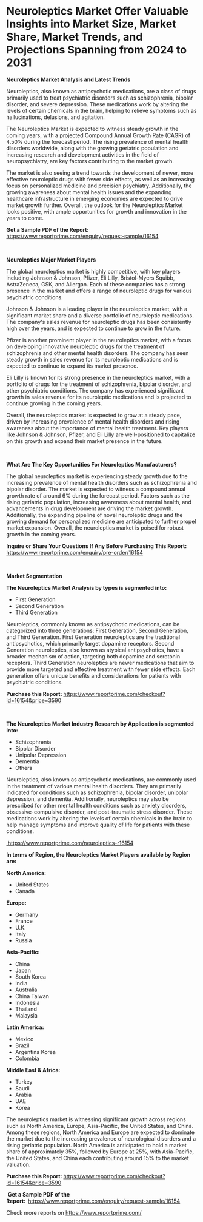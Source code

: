 <p><h1>Neuroleptics Market Offer Valuable Insights into Market Size, Market Share, Market Trends, and Projections Spanning from 2024 to 2031</h1></p><p><strong>Neuroleptics Market Analysis and Latest Trends</strong></p>
<p><p>Neuroleptics, also known as antipsychotic medications, are a class of drugs primarily used to treat psychiatric disorders such as schizophrenia, bipolar disorder, and severe depression. These medications work by altering the levels of certain chemicals in the brain, helping to relieve symptoms such as hallucinations, delusions, and agitation.</p><p>The Neuroleptics Market is expected to witness steady growth in the coming years, with a projected Compound Annual Growth Rate (CAGR) of 4.50% during the forecast period. The rising prevalence of mental health disorders worldwide, along with the growing geriatric population and increasing research and development activities in the field of neuropsychiatry, are key factors contributing to the market growth.</p><p>The market is also seeing a trend towards the development of newer, more effective neuroleptic drugs with fewer side effects, as well as an increasing focus on personalized medicine and precision psychiatry. Additionally, the growing awareness about mental health issues and the expanding healthcare infrastructure in emerging economies are expected to drive market growth further. Overall, the outlook for the Neuroleptics Market looks positive, with ample opportunities for growth and innovation in the years to come.</p></p>
<p><strong>Get a Sample PDF of the Report:&nbsp;</strong> <a href="https://www.reportprime.com/enquiry/request-sample/16154">https://www.reportprime.com/enquiry/request-sample/16154</a></p>
<p>&nbsp;</p>
<p><strong>Neuroleptics Major Market Players</strong></p>
<p><p>The global neuroleptics market is highly competitive, with key players including Johnson & Johnson, Pfizer, Eli Lilly, Bristol-Myers Squibb, AstraZeneca, GSK, and Allergan. Each of these companies has a strong presence in the market and offers a range of neuroleptic drugs for various psychiatric conditions.</p><p>Johnson & Johnson is a leading player in the neuroleptics market, with a significant market share and a diverse portfolio of neuroleptic medications. The company's sales revenue for neuroleptic drugs has been consistently high over the years, and is expected to continue to grow in the future.</p><p>Pfizer is another prominent player in the neuroleptics market, with a focus on developing innovative neuroleptic drugs for the treatment of schizophrenia and other mental health disorders. The company has seen steady growth in sales revenue for its neuroleptic medications and is expected to continue to expand its market presence.</p><p>Eli Lilly is known for its strong presence in the neuroleptics market, with a portfolio of drugs for the treatment of schizophrenia, bipolar disorder, and other psychiatric conditions. The company has experienced significant growth in sales revenue for its neuroleptic medications and is projected to continue growing in the coming years.</p><p>Overall, the neuroleptics market is expected to grow at a steady pace, driven by increasing prevalence of mental health disorders and rising awareness about the importance of mental health treatment. Key players like Johnson & Johnson, Pfizer, and Eli Lilly are well-positioned to capitalize on this growth and expand their market presence in the future.</p></p>
<p>&nbsp;</p>
<p><strong>What Are The Key Opportunities For Neuroleptics Manufacturers?</strong></p>
<p><p>The global neuroleptics market is experiencing steady growth due to the increasing prevalence of mental health disorders such as schizophrenia and bipolar disorder. The market is expected to witness a compound annual growth rate of around 6% during the forecast period. Factors such as the rising geriatric population, increasing awareness about mental health, and advancements in drug development are driving the market growth. Additionally, the expanding pipeline of novel neuroleptic drugs and the growing demand for personalized medicine are anticipated to further propel market expansion. Overall, the neuroleptics market is poised for robust growth in the coming years.</p></p>
<p><strong>Inquire or Share Your Questions If Any Before Purchasing This Report:</strong> <a href="https://www.reportprime.com/enquiry/pre-order/16154">https://www.reportprime.com/enquiry/pre-order/16154</a></p>
<p>&nbsp;</p>
<p><strong>Market Segmentation</strong></p>
<p><strong>The Neuroleptics Market Analysis by types is segmented into:</strong></p>
<p><ul><li>First Generation</li><li>Second Generation</li><li>Third Generation</li></ul></p>
<p><p>Neuroleptics, commonly known as antipsychotic medications, can be categorized into three generations: First Generation, Second Generation, and Third Generation. First Generation neuroleptics are the traditional antipsychotics, which primarily target dopamine receptors. Second Generation neuroleptics, also known as atypical antipsychotics, have a broader mechanism of action, targeting both dopamine and serotonin receptors. Third Generation neuroleptics are newer medications that aim to provide more targeted and effective treatment with fewer side effects. Each generation offers unique benefits and considerations for patients with psychiatric conditions.</p></p>
<p><strong>Purchase this Report:&nbsp;</strong><a href="https://www.reportprime.com/checkout?id=16154&price=3590">https://www.reportprime.com/checkout?id=16154&price=3590</a></p>
<p>&nbsp;</p>
<p><strong>The Neuroleptics Market Industry Research by Application is segmented into:</strong></p>
<p><ul><li>Schizophrenia</li><li>Bipolar Disorder</li><li>Unipolar Depression</li><li>Dementia</li><li>Others</li></ul></p>
<p><p>Neuroleptics, also known as antipsychotic medications, are commonly used in the treatment of various mental health disorders. They are primarily indicated for conditions such as schizophrenia, bipolar disorder, unipolar depression, and dementia. Additionally, neuroleptics may also be prescribed for other mental health conditions such as anxiety disorders, obsessive-compulsive disorder, and post-traumatic stress disorder. These medications work by altering the levels of certain chemicals in the brain to help manage symptoms and improve quality of life for patients with these conditions.</p></p>
<p><a href="https://www.reportprime.com/neuroleptics-r16154">&nbsp;https://www.reportprime.com/neuroleptics-r16154</a></p>
<p><strong>In terms of Region, the Neuroleptics Market Players available by Region are:</strong></p>
<p>
    <p> <strong> North America: </strong>
        <ul>
            <li>United States</li>
            <li>Canada</li>
        </ul>
        </p> 
    <p> <strong> Europe: </strong>
        <ul>
            <li>Germany</li>
            <li>France</li>
            <li>U.K.</li>
            <li>Italy</li>
            <li>Russia</li>
        </ul>
        </p> 
    <p> <strong> Asia-Pacific: </strong>
        <ul>
            <li>China</li>
            <li>Japan</li>
            <li>South Korea</li>
            <li>India</li>
            <li>Australia</li>
            <li>China Taiwan</li>
            <li>Indonesia</li>
            <li>Thailand</li>
            <li>Malaysia</li>
        </ul>
        </p> 
    <p> <strong> Latin America: </strong>
        <ul>
            <li>Mexico</li>
            <li>Brazil</li>
            <li>Argentina Korea</li>
            <li>Colombia</li>
        </ul>
        </p> 
    <p> <strong> Middle East & Africa: </strong>
        <ul>
            <li>Turkey</li>
            <li>Saudi</li>
            <li>Arabia</li>
            <li>UAE</li>
            <li>Korea</li>
        </ul>
    </p>
    </p>
<p><p>The neuroleptics market is witnessing significant growth across regions such as North America, Europe, Asia-Pacific, the United States, and China. Among these regions, North America and Europe are expected to dominate the market due to the increasing prevalence of neurological disorders and a rising geriatric population. North America is anticipated to hold a market share of approximately 35%, followed by Europe at 25%, with Asia-Pacific, the United States, and China each contributing around 15% to the market valuation.</p></p>
<p><strong>Purchase this Report: </strong><a href="https://www.reportprime.com/checkout?id=16154&price=3590">https://www.reportprime.com/checkout?id=16154&price=3590</a></p>
<p>&nbsp;<strong>Get a Sample PDF of the Report:&nbsp;&nbsp;</strong><a href="https://www.reportprime.com/enquiry/request-sample/16154">https://www.reportprime.com/enquiry/request-sample/16154</a></p>
<p><strong></strong></p>
<p>Check more reports on <a href="https://www.reportprime.com/">https://www.reportprime.com/</a></p>